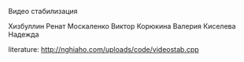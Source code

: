 Видео стабилизация

Хизбуллин Ренат
Москаленко Виктор
Корюкина Валерия
Киселева Надежда

literature:
http://nghiaho.com/uploads/code/videostab.cpp
